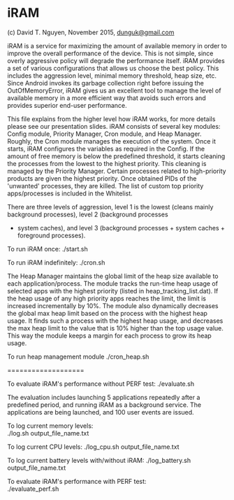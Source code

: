 # iRAM

(c) David T. Nguyen, 
November 2015,
dunguk@gmail.com

iRAM is a service for maximizing the amount of available memory in order to improve the overall performance
of the device. This is not simple, since overly aggressive policy will degrade the performance itself. iRAM provides a set of various 
configurations that allows us choose the best policy. This includes the aggression level, minimal memory threshold, heap size, etc. 
Since Android invokes its garbage collection right before issuing the OutOfMemoryError, iRAM 
gives us an excellent tool to manage the level of available memory in a more efficient way that avoids such errors and provides superior 
end-user performance.
 
This file explains from the higher level how iRAM works, for more details please see our presentation slides. 
iRAM consists of several key modules: Config module, Priority Manager, Cron module, and Heap Manager. Roughly,
the Cron module manages the execution of the system. Once it starts, iRAM configures the variables as required in the Config.
If the amount of free memory is below the predefined threshold, it starts cleaning the processes from the lowest to the highest priority.
This cleaning is managed by the Priority Manager. Certain processes related to high-priority products are given the highest priority.
Once obtained PIDs of the 'unwanted' processes, they are killed. The list of custom top priority apps/processes is included in the Whitelist.

There are three levels of aggression, level 1 is the lowest (cleans mainly background processes), level 2 (background processes 
+ system caches), 
and level 3 (background processes + system caches + foreground processes). 

To run iRAM once:
	./start.sh

To run iRAM indefinitely:
	./cron.sh

The Heap Manager maintains the global limit of the heap size available to each application/process. The module tracks the run-time
heap usage of selected apps with the highest priority (listed in heap_tracking_list.dat). If the heap usage of any high priority 
apps reaches the limit, the limit is increased incrementally by 10%. 
The module also dynamically decreases the global max heap limit based on the process with the highest heap usage.
It finds such a process with the highest heap usage, and decreases the max heap limit to the value that is 10% higher than the top usage value. 
This way the module keeps a margin for each process to grow its heap usage. 

To run heap management module
	./cron_heap.sh

===================

To evaluate iRAM's performance without PERF test:
        ./evaluate.sh               
                                    
The evaluation includes launching 5 applications repeatedly after a predefined period, and running iRAM as a background service. The
applications are being launched, and 100 user events are issued.                        
                                                                                                                                         
To log current memory levels:                                                                                                            
        ./log.sh output_file_name.txt 

To log current CPU levels:
	./log_cpu.sh output_file_name.txt

To log current battery levels with/without iRAM:
	./log_battery.sh output_file_name.txt


To evaluate iRAM's performance with PERF test:                                                                                       
        ./evaluate_perf.sh


	      
